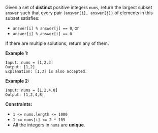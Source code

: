 Given a set of **distinct** positive integers `nums`, return the largest
subset `answer` such that every pair `(answer[i], answer[j])` of elements in
this subset satisfies:

  * `answer[i] % answer[j] == 0`, or
  * `answer[j] % answer[i] == 0`

If there are multiple solutions, return any of them.



**Example 1:**

    
    
    Input: nums = [1,2,3]
    Output: [1,2]
    Explanation: [1,3] is also accepted.
    

**Example 2:**

    
    
    Input: nums = [1,2,4,8]
    Output: [1,2,4,8]
    



**Constraints:**

  * `1 <= nums.length <= 1000`
  * `1 <= nums[i] <= 2 * 109`
  * All the integers in `nums` are **unique**.


